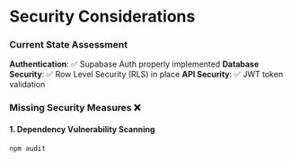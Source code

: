 # Security Considerations

### Current State Assessment

**Authentication**: ✅ Supabase Auth properly implemented
**Database Security**: ✅ Row Level Security (RLS) in place
**API Security**: ✅ JWT token validation

### Missing Security Measures ❌

#### 1. Dependency Vulnerability Scanning
```bash
npm audit